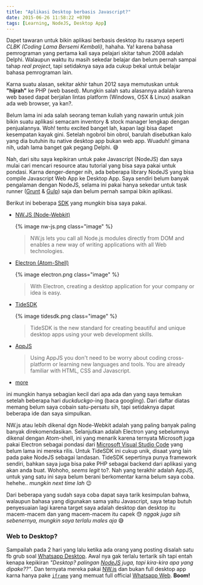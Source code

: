 ```yaml
---
title: "Aplikasi Desktop berbasis Javascript?"
date: 2015-06-26 11:58:22 +0700
tags: [Learning, NodeJS, Desktop App]
---
```

Dapet tawaran untuk bikin aplikasi berbasis desktop itu rasanya seperti _CLBK (Coding Lama Bersemi Kembali)_, hahaha. Ya! karena bahasa pemrograman yang pertama kali saya pelajari skitar tahun 2008 adalah Delphi. Walaupun waktu itu masih sekedar belajar dan belum pernah sampai tahap *real project*, tapi setidaknya saya ada cukup bekal untuk belajar bahasa pemrograman lain.

Karna suatu alasan, sekitar akhir tahun 2012 saya memutuskan untuk __"hijrah"__ ke PHP (web based). Mungkin salah satu alasannya adalah karena web based dapat berjalan lintas platform (Windows, OSX & Linux) asalkan ada web browser, ya kan?.

Belum lama ini ada salah seorang teman kuliah yang nawarin untuk join bikin suatu aplikasi semacam inventory & stock manager lengkap dengan penjualannya. Woh! tentu excited banget lah, kapan lagi bisa dapet kesempatan kayak gini. Setelah ngobrol bin obrol, barulah disebutkan kalo yang dia butuhin itu native desktop app bukan web app. Wuaduh! gimana nih, udah lama banget gak pegang Delphi. :sweat_smile:

Nah, dari situ saya kepikiran untuk pake Javascript (NodeJS) dan saya mulai cari mencari resource atau tutorial yang bisa saya pakai untuk pondasi. Karna denger-denger nih, ada beberapa library NodeJS yang bisa compile Javascript Web App ke Desktop App. Saya sendiri belum banyak pengalaman dengan NodeJS, selama ini pakai hanya sekedar untuk task runner ([Grunt](https://gruntjs.com) & [Gulp](https://gulpjs.com)) saja dan belum pernah sampai bikin aplikasi.

Berikut ini beberapa [SDK](https://en.wikipedia.org/wiki/Software_development_kit) yang _mungkin_ bisa saya pakai.

 + [NW.JS (Node-Webkit)](https://nwjs.io/)

    {% image nw-js.png class="image" %}

    > NW.js lets you call all Node.js modules directly from DOM and enables a new way of writing applications with all Web technologies.

 + [Electron (Atom-Shell)](electron.atom.io)

    {% image electron.png class="image" %}

    > With Electron, creating a desktop application for your company or idea is easy.

 + [TideSDK](https://www.tidesdk.org)

    {% image tidesdk.png class="image" %}

    > TideSDK is the new standard for creating beautiful and unique desktop apps using your web development skills.

 + [AppJS](https://appjs.com)

    > Using AppJS you don't need to be worry about coding cross-platform or learning new languages and tools. You are already familiar with HTML, CSS and Javascript.

 + [more](https://www.google.co.id/search?q=javascript+desktop+app)

ini mungkin hanya sebagian kecil dari apa ada dan yang saya temukan setelah beberapa hari _duckduckgo_-ing (baca googling). Dari daftar diatas memang belum saya cobain satu-persatu sih, tapi setidaknya dapat beberapa ide dan saya simpulkan.

NW.js atau lebih dikenal dgn Node-Webkit adalah yang paling banyak paling banyak direkomendasikan. Selanjutkan adalah Electron yang sebelumnya dikenal dengan Atom-shell, ini yang menarik karena ternyata Microsoft juga pakai Electron sebagai pondasi dari [Microsoft Visual Studio Code](https://code.visualstudio.com) yang belum lama ini mereka rilis. Untuk TideSDK ini cukup unik, disaat yang lain pada pake NodeJS sebagai landasan. TideSDK sepertinya punya framework sendiri, bahkan saya juga bisa pake PHP sebagai backend dari aplikasi yang akan anda buat. Wohoho, _seems legit_ to?. Nah yang terakhir adalah AppJS, untuk yang satu ini saya belum berani berkomentar karna belum saya coba. hehehe.. _mungkin next time lah_ :wink:

Dari beberapa yang sudah saya coba dapat saya tarik kesimpulan bahwa, walaupun bahasa yang digunakan sama yaitu Javascript, saya tetap butuh penyesuaian lagi karena target saya adalah desktop dan desktop itu macem-macem dan yang macem-macem itu capek :sweat: _nggak juga sih sebenernya, mungkin saya terlalu males aja_ :sweat_smile:

### Web to Desktop?

Sampailah pada 2 hari yang lalu ketika ada orang yang posting disalah satu fb grub soal [Whatsapp Desktop](https://whatsapp-desktop.com/). Awal nya gak terlalu tertarik sih tapi entah kenapa kepikiran _"Desktop? palingan [NodeJS](/tags/nodejs.html) juga, tapi kira-kira apa yang dipake??"_. Dan ternyata mereka pakai [NW.js](https://github.com/Aluxian/WhatsApp-Desktop/blob/master/package.json#L17) dan bukan full desktop app karna hanya pake [`iframe`](https://github.com/Aluxian/WhatsApp-Desktop/blob/master/src/app.html#L9) yang memuat full official [Whatsapp Web](https://web.whatsapp.com). __Boom!__

